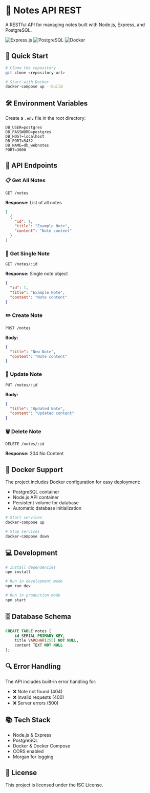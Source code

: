# 📝 Notes API REST

A RESTful API for managing notes built with Node.js, Express, and PostgreSQL.

![Express.js](https://img.shields.io/badge/Express-000000?style=for-the-badge&logo=express&logoColor=white)
![PostgreSQL](https://img.shields.io/badge/PostgreSQL-316192?style=for-the-badge&logo=postgresql&logoColor=white)
![Docker](https://img.shields.io/badge/Docker-2496ED?style=for-the-badge&logo=docker&logoColor=white)

## 🚀 Quick Start

```bash
# Clone the repository
git clone <repository-url>

# Start with Docker
docker-compose up --build
```

## 🛠️ Environment Variables

Create a `.env` file in the root directory:

```env
DB_USER=postgres
DB_PASSWORD=postgres
DB_HOST=localhost
DB_PORT=5432
DB_NAME=db_webnotes
PORT=3000
```

## 🔌 API Endpoints

### 📋 Get All Notes

```http
GET /notes
```

**Response:** List of all notes

```json
[
  {
    "id": 1,
    "title": "Example Note",
    "content": "Note content"
  }
]
```

### 📖 Get Single Note

```http
GET /notes/:id
```

**Response:** Single note object

```json
{
  "id": 1,
  "title": "Example Note",
  "content": "Note content"
}
```

### ✏️ Create Note

```http
POST /notes
```

**Body:**

```json
{
  "title": "New Note",
  "content": "Note content"
}
```

### 🔄 Update Note

```http
PUT /notes/:id
```

**Body:**

```json
{
  "title": "Updated Note",
  "content": "Updated content"
}
```

### 🗑️ Delete Note

```http
DELETE /notes/:id
```

**Response:** 204 No Content

## 🐳 Docker Support

The project includes Docker configuration for easy deployment:

- PostgreSQL container
- Node.js API container
- Persistent volume for database
- Automatic database initialization

```bash
# Start services
docker-compose up

# Stop services
docker-compose down
```

## 💻 Development

```bash
# Install dependencies
npm install

# Run in development mode
npm run dev

# Run in production mode
npm start
```

## 🗄️ Database Schema

```sql
CREATE TABLE notes (
    id SERIAL PRIMARY KEY,
    title VARCHAR(255) NOT NULL,
    content TEXT NOT NULL
);
```

## 🔍 Error Handling

The API includes built-in error handling for:

- ❌ Note not found (404)
- ❌ Invalid requests (400)
- ❌ Server errors (500)

## 📚 Tech Stack

- Node.js & Express
- PostgreSQL
- Docker & Docker Compose
- CORS enabled
- Morgan for logging

## 📄 License

This project is licensed under the ISC License.
